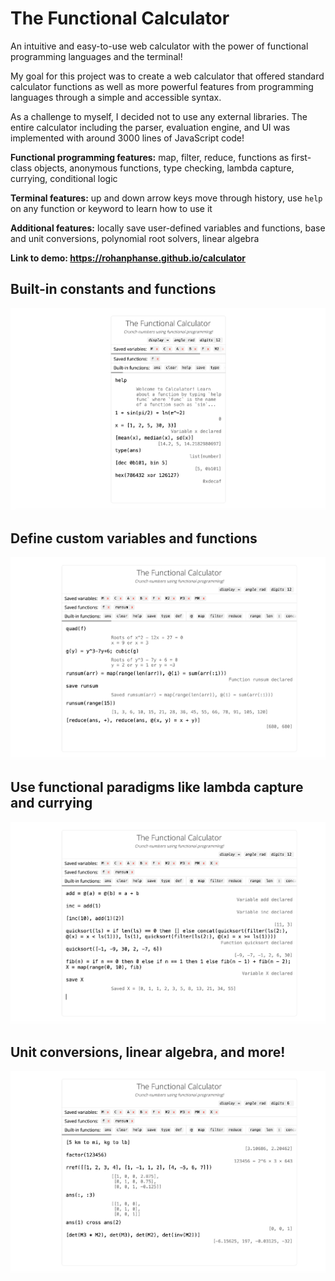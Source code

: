 # The Functional Calculator

An intuitive and easy-to-use web calculator with the power of functional programming languages and the terminal!

My goal for this project was to create a web calculator that offered standard calculator functions as well as more powerful features from programming languages through a simple and accessible syntax.

As a challenge to myself, I decided not to use any external libraries. The entire calculator including the parser, evaluation engine, and UI was implemented with around 3000 lines of JavaScript code!

**Functional programming features:** map, filter, reduce, functions as first-class objects, anonymous functions, type checking, lambda capture, currying, conditional logic

**Terminal features:** up and down arrow keys move through history, use `help` on any function or keyword to learn how to use it

**Additional features:** locally save user-defined variables and functions, base and unit conversions, polynomial root solvers, linear algebra

**Link to demo: <a href = "https://rohanphanse.github.io/calculator/">https://rohanphanse.github.io/calculator</a>**

## Built-in constants and functions

<img src = "https://raw.githubusercontent.com/rohanphanse/calculator/refs/heads/main/images/demo_1.png" alt = "demo of built-in functions" />

## Define custom variables and functions

<img src = "https://raw.githubusercontent.com/rohanphanse/calculator/refs/heads/main/images/demo_2.png" alt = "demo of custom variables and functions" />

## Use functional paradigms like lambda capture and currying

<img src = "https://raw.githubusercontent.com/rohanphanse/calculator/refs/heads/main/images/demo_3.png" alt = "demo of lambda capture and currying" />

## Unit conversions, linear algebra, and more!

<img src = "https://raw.githubusercontent.com/rohanphanse/calculator/refs/heads/main/images/demo_4.png" alt = "demo of built-in functions" />